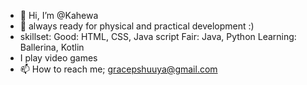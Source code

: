 - 👋 Hi, I’m @Kahewa
- 🌱 always ready for physical and practical development :)
- skillset:
Good:
HTML, CSS, Java script
Fair:
Java, Python
Learning:
Ballerina, Kotlin
- I play video games
- 📫 How to reach me; gracepshuuya@gmail.com
